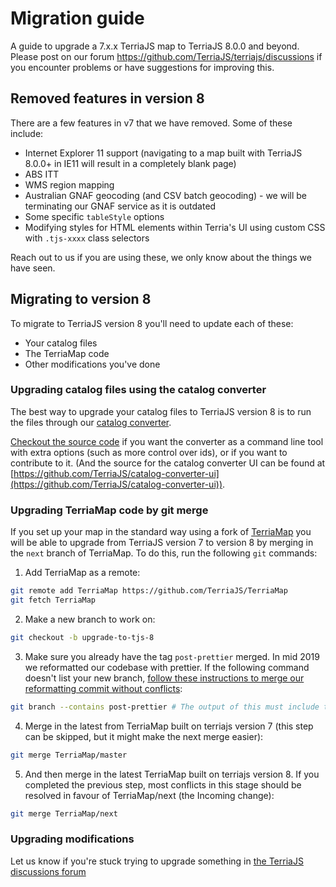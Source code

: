 # Migration guide

A guide to upgrade a 7.x.x TerriaJS map to TerriaJS 8.0.0 and beyond. Please post on our forum https://github.com/TerriaJS/terriajs/discussions if you encounter problems or have suggestions for improving this.

## Removed features in version 8

There are a few features in v7 that we have removed. Some of these include:

* Internet Explorer 11 support (navigating to a map built with TerriaJS 8.0.0+ in IE11 will result in a completely blank page)
* ABS ITT
* WMS region mapping
* Australian GNAF geocoding (and CSV batch geocoding) - we will be terminating our GNAF service as it is outdated
* Some specific `tableStyle` options
* Modifying styles for HTML elements within Terria's UI using custom CSS with `.tjs-xxxx` class selectors

Reach out to us if you are using these, we only know about the things we have seen.

## Migrating to version 8

To migrate to TerriaJS version 8 you'll need to update each of these:
* Your catalog files
* The TerriaMap code
* Other modifications you've done

### Upgrading catalog files using the catalog converter

The best way to upgrade your catalog files to TerriaJS version 8 is to run the files through our [catalog converter](https://catalog-converter.terria.io/).

[Checkout the source code](https://github.com/TerriaJS/catalog-converter) if you want the converter as a command line tool with extra options (such as more control over ids), or if you want to contribute to it. (And the source for the catalog converter UI can be found at [https://github.com/TerriaJS/catalog-converter-ui](https://github.com/TerriaJS/catalog-converter-ui)).

### Upgrading TerriaMap code by git merge

If you set up your map in the standard way using a fork of [TerriaMap](https://github.com/TerriaJS/TerriaMap) you will be able to upgrade from TerriaJS version 7 to version 8 by merging in the `next` branch of TerriaMap. To do this, run the following `git` commands:

1. Add TerriaMap as a remote:
```sh
git remote add TerriaMap https://github.com/TerriaJS/TerriaMap
git fetch TerriaMap
```
2. Make a new branch to work on:
```sh
git checkout -b upgrade-to-tjs-8
```
3. Make sure you already have the tag `post-prettier` merged. In mid 2019 we reformatted our codebase with prettier. If the following command doesn't list your new branch, [follow these instructions to merge our reformatting commit without conflicts](https://docs-v7.terria.io/guide/getting-started/#prettier):
```sh
git branch --contains post-prettier # The output of this must include the new branch you've made
``` 
4. Merge in the latest from TerriaMap built on terriajs version 7 (this step can be skipped, but it might make the next merge easier):
```sh
git merge TerriaMap/master
```
5. And then merge in the latest TerriaMap built on terriajs version 8. If you completed the previous step, most conflicts in this stage should be resolved in favour of TerriaMap/next (the Incoming change):
```sh
git merge TerriaMap/next
```

### Upgrading modifications

Let us know if you're stuck trying to upgrade something in [the TerriaJS discussions forum](https://github.com/TerriaJS/terriajs/discussions)


